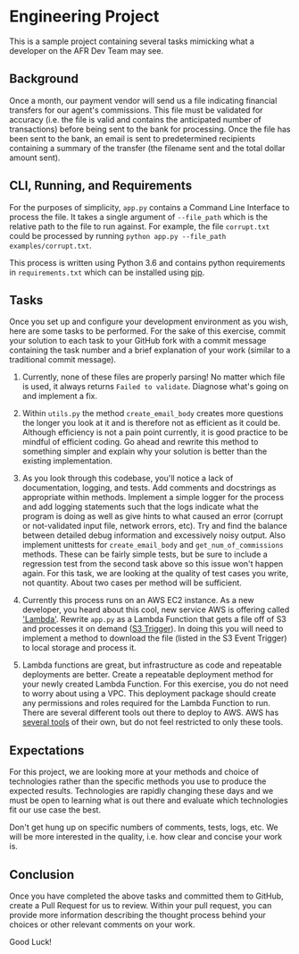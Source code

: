 # Engineering Project
This is a sample project containing several tasks mimicking what a developer on the AFR Dev Team may see.

## Background
Once a month, our payment vendor will send us a file indicating financial transfers for our agent's
commissions. This file must be validated for accuracy (i.e. the file is valid and contains the anticipated 
number of transactions) before being sent to the bank for processing. Once the file has been sent to the bank, 
an email is sent to predetermined recipients containing a summary of the transfer (the filename sent and 
the total dollar amount sent). 

## CLI, Running, and Requirements
For the purposes of simplicity, `app.py` contains a Command Line Interface to process the file. It takes a single 
argument of `--file_path` which is the relative path to the file to run against. For example, the file 
`corrupt.txt` could be processed by running `python app.py --file_path examples/corrupt.txt`. 
 
This process is written using Python 3.6 and contains python requirements in `requirements.txt` which can 
be installed using [pip](https://pypi.org/project/pip/). 

## Tasks
Once you set up and configure your development environment as you wish, here are some tasks to be performed. 
For the sake of this exercise, commit your solution to each task to your GitHub fork with a commit message 
containing the task number and a brief explanation of your work (similar to a traditional commit message).

1. Currently, none of these files are properly parsing! No matter which file is used, it always returns 
`Failed to validate`. Diagnose what's going on and implement a fix.

1. Within `utils.py` the method `create_email_body` creates more questions the longer you look at it and is
therefore not as efficient as it could be. Although efficiency is not a pain point currently, it is good 
practice to be mindful of efficient coding. Go ahead and rewrite this method to something simpler and 
explain why your solution is better than the existing implementation. 

1. As you look through this codebase, you'll notice a lack of documentation, logging, and tests. 
Add comments and docstrings as appropriate within methods. Implement a simple logger for the process
and add logging statements such that the logs indicate what the program is doing as well as give hints to 
what caused an error (corrupt or not-validated input file, network errors, etc). Try and find the balance
between detailed debug information and excessively noisy output. 
Also implement unittests for `create_email_body` and `get_num_of_commissions` methods. These can be fairly
simple tests, but be sure to include a regression test from the second task above so this issue won't happen again. 
For this task, we are looking at the quality of test cases you write, not quantity. About two cases per method 
will be sufficient. 
 
1. Currently this process runs on an AWS EC2 instance. As a new developer, you heard about this cool, new 
service AWS is offering called ['Lambda'](https://aws.amazon.com/lambda/). Rewrite `app.py` as 
a Lambda Function that gets a file off of S3 and processes it on demand 
([S3 Trigger](https://docs.aws.amazon.com/lambda/latest/dg/with-s3.html)). In doing this you will need to 
implement a method to download the file (listed in the S3 Event Trigger) to local storage and process it. 

1. Lambda functions are great, but infrastructure as code and repeatable deployments are better. Create 
a repeatable deployment method for your newly created Lambda Function. For this exercise, you do not need
to worry about using a VPC. This deployment package should create any permissions and roles required for
the Lambda Function to run.  
There are several different tools out there to deploy to AWS. AWS has 
[several tools](https://docs.aws.amazon.com/lambda/latest/dg/automating-deployment.html) 
of their own, but do not feel restricted to only these tools. 

## Expectations
For this project, we are looking more at your methods and choice of technologies rather than the specific 
methods you use to produce the expected results. Technologies are rapidly changing these days and we must be 
open to learning what is out there and evaluate which technologies fit our use case the best. 

Don't get hung up on specific numbers of comments, tests, logs, etc. We will be more interested in the quality, 
i.e. how clear and concise your work is. 

## Conclusion
Once you have completed the above tasks and committed them to GitHub, create a Pull Request for us to review. 
Within your pull request, you can provide more information describing the thought process behind your choices
or other relevant comments on your work. 

Good Luck! 
